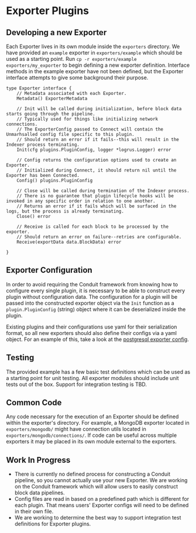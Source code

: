 # Exporter Plugins
## Developing a new Exporter ##
Each Exporter lives in its own module inside the `exporters` directory. We have provided an `example` exporter in `exporters/example` which should be used as a starting point.
Run `cp -r exporters/example exporters/my_exporter` to begin defining a new exporter definition. Interface methods in the example exporter have not been defined, but the Exporter interface attempts to give some background their purpose.
```
type Exporter interface {
	// Metadata associated with each Exporter.
	Metadata() ExporterMetadata

	// Init will be called during initialization, before block data starts going through the pipeline.
	// Typically used for things like initializing network connections.
	// The ExporterConfig passed to Connect will contain the Unmarhsalled config file specific to this plugin.
	// Should return an error if it fails--this will result in the Indexer process terminating.
	Init(cfg plugins.PluginConfig, logger *logrus.Logger) error

	// Config returns the configuration options used to create an Exporter.
	// Initialized during Connect, it should return nil until the Exporter has been Connected.
	Config() plugins.PluginConfig

	// Close will be called during termination of the Indexer process.
	// There is no guarantee that plugin lifecycle hooks will be invoked in any specific order in relation to one another.
	// Returns an error if it fails which will be surfaced in the logs, but the process is already terminating.
	Close() error

	// Receive is called for each block to be processed by the exporter.
	// Should return an error on failure--retries are configurable.
	Receive(exportData data.BlockData) error
	
}
```

## Exporter Configuration
In order to avoid requiring the Conduit framework from knowing how to configure every single plugin, it is necessary to be able to construct every plugin without configuration data.
The configuration for a plugin will be passed into the constructed exporter object via the `Init` function as a `plugin.PluginConfig` (string) object where it can be deserialized inside the plugin.

Existing plugins and their configurations use yaml for their serialization format, so all new exporters should also define their configs via a yaml object. For an example of this, take a look at the [postgresql exporter config](postgresql/postgresql_exporter_config.go).

## Testing
The provided example has a few basic test definitions which can be used as a starting point for unit testing. All exporter modules should include unit tests out of the box.
Support for integration testing is TBD.

## Common Code
Any code necessary for the execution of an Exporter should be defined within the exporter's directory. For example, a MongoDB exporter located in `exporters/mongodb/` might have connection utils located in `exporters/mongodb/connections/`.
If code can be useful across multiple exporters it may be placed in its own module external to the exporters.

## Work In Progress
* There is currently no defined process for constructing a Conduit pipeline, so you cannot actually use your new Exporter. We are working on the Conduit framework which will allow users to easily construct block data pipelines.
* Config files are read in based on a predefined path which is different for each plugin. That means users' Exporter configs will need to be defined in their own file.
* We are working to determine the best way to support integration test definitions for Exporter plugins.
